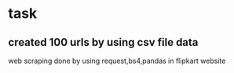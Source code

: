 # task
## created 100 urls by using csv file data 
web scraping done by using request,bs4,pandas in flipkart website
